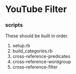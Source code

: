# YouTube Filter

### scripts

These should be built in order.

1. setup.rb
2. build_categories.rb
3. cross-reference-predicates
4. cross-reference-wordgroup
5. cross-reference-filter
